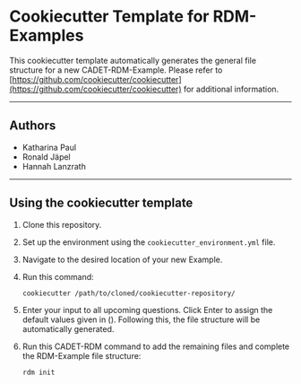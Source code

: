 # Cookiecutter Template for RDM-Examples
This cookiecutter template automatically generates the general file structure for a new CADET-RDM-Example.
 Please refer to [https://github.com/cookiecutter/cookiecutter](https://github.com/cookiecutter/cookiecutter) for additional information. 

---

## Authors

* Katharina Paul
* Ronald Jäpel
* Hannah Lanzrath 

---

## Using the cookiecutter template

1. Clone this repository.
2. Set up the environment using the `cookiecutter_environment.yml` file.
3. Navigate to the desired location of your new Example.
3. Run this command:

   ```bash
   cookiecutter /path/to/cloned/cookiecutter-repository/
   ```

4. Enter your input to all upcoming questions. Click Enter to assign the default values given in (). Following this, the file structure will be automatically generated.
5. Run this CADET-RDM command to add the remaining files and complete the RDM-Example file structure:

   ```bash
   rdm init
   ```
